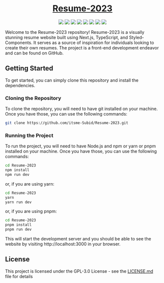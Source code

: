<div align="center">

# [Resume-2023](https://itsme-subid.vercel.app/)

![](https://raw.githubusercontent.com/itsme-Subid/Resume-2023/main/preview.webp)
![](https://img.shields.io/github/license/itsme-Subid/Resume-2023?style=for-the-badge)
![](https://img.shields.io/github/languages/top/itsme-Subid/Resume-2023?style=for-the-badge)
![](https://img.shields.io/github/languages/count/itsme-Subid/Resume-2023?style=for-the-badge)
![](https://img.shields.io/github/languages/code-size/itsme-Subid/Resume-2023?style=for-the-badge)
![](https://img.shields.io/github/repo-size/itsme-Subid/Resume-2023?style=for-the-badge)
![](https://img.shields.io/github/last-commit/itsme-Subid/Resume-2023?style=for-the-badge)
![](https://img.shields.io/github/commit-activity/w/itsme-Subid/Resume-2023?style=for-the-badge)

</div>

Welcome to the Resume-2023 repository! Resume-2023 is a visually stunning resume website built using Next.js, TypeScript, and Styled-Components. It serves as a source of inspiration for individuals looking to create their own resumes. The project is a front-end development endeavor and can be found on GitHub.

## Getting Started

To get started, you can simply clone this repository and install the dependencies.

### Cloning the Repository

To clone the repository, you will need to have git installed on your machine. Once you have those, you can use the following commands:

```bash
git clone https://github.com/itsme-Subid/Resume-2023.git
```

### Running the Project

To run the project, you will need to have Node.js and npm or yarn or pnpm installed on your machine. Once you have those, you can use the following commands:

```bash
cd Resume-2023
npm install
npm run dev
```

or, if you are using yarn:

```bash
cd Resume-2023
yarn
yarn run dev
```

or, if you are using pnpm:

```bash
cd Resume-2023
pnpm install
pnpm run dev
```

This will start the development server and you should be able to see the website by visiting http://localhost:3000 in your browser.

## License

This project is licensed under the GPL-3.0 License - see the [LICENSE.md](https://github.com/itsme-Subid/Resume-2023/blob/main/LICENSE) file for details
